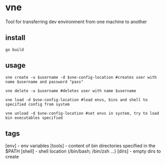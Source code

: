 # vne
Tool for transferring dev environment from one machine to another

## install
```go build```

## usage
```vne create -u $username -d $vne-config-location #creates user with name $username and password "pass" ```

```vne delete -u $username #deletes user with name $username```

```vne load -d $vne-config-location #load envs, bins and shell to specified config from system```

```vne unload -d $vne-config-location #set envs in system, try to load bin executables specified```

## tags
[env] - env variables
[tools] - content of bin directories specified in the $PATH
[shell] - shell location (/bin/bash; /bin/zsh ...)
[dirs] - empty dirs to create
